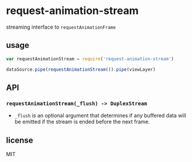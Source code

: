 # request-animation-stream

streaming interface to `requestAnimationFrame`

## usage

```js
var requestAnimationStream = require('request-animation-stream')

dataSource.pipe(requestAnimationStream()).pipe(viewLayer)
```

## API

### `requestAnimationStream(_flush) -> DuplexStream`

* `_flush` is an optional argument that determines if any buffered data will be
  emitted if the stream is ended before the next frame.

## license

MIT
